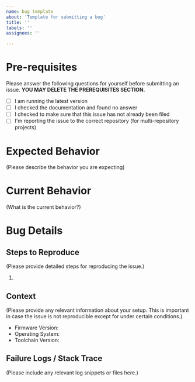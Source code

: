 ```yaml
---
name: bug template
about: 'Template for submitting a bug'
title: ''
labels: ''
assignees: ''

---
```


# Pre-requisites

Please answer the following questions for yourself before submitting an issue. **YOU MAY DELETE THE PREREQUISITES SECTION.**

- [ ] I am running the latest version
- [ ] I checked the documentation and found no answer
- [ ] I checked to make sure that this issue has not already been filed
- [ ] I'm reporting the issue to the correct repository (for multi-repository projects)

# Expected Behavior

(Please describe the behavior you are expecting)

# Current Behavior

(What is the current behavior?)

# Bug Details

## Steps to Reproduce

(Please provide detailed steps for reproducing the issue.)

1. 

## Context

(Please provide any relevant information about your setup. This is important in case the issue is not reproducible except for under certain conditions.)

* Firmware Version:
* Operating System:
* Toolchain Version:

## Failure Logs / Stack Trace

(Please include any relevant log snippets or files here.)
